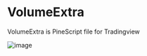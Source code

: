 # VolumeExtra
VolumeExtra is PineScript file for Tradingview

![image](https://user-images.githubusercontent.com/109413398/186130535-db42f1b7-bcc9-4db4-a792-efb7f3323512.png)
